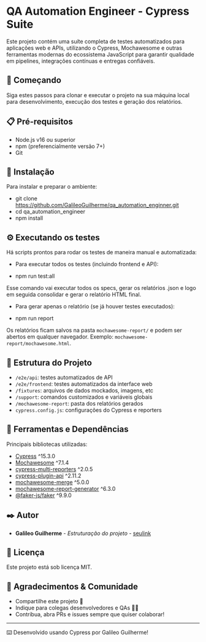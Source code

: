 # QA Automation Engineer - Cypress Suite

Este projeto contém uma suíte completa de testes automatizados para aplicações web e APIs, utilizando o Cypress, Mochawesome e outras ferramentas modernas do ecossistema JavaScript para garantir qualidade em pipelines, integrações contínuas e entregas confiáveis.

## 🚀 Começando

Siga estes passos para clonar e executar o projeto na sua máquina local para desenvolvimento, execução dos testes e geração dos relatórios.

## 📋 Pré-requisitos

- Node.js v16 ou superior
- npm (preferencialmente versão 7+)
- Git

## 🔧 Instalação

Para instalar e preparar o ambiente:

 - git clone https://github.com/GalileoGuilherme/qa_automation_enginner.git
 - cd qa_automation_engineer
 - npm install

## ⚙️ Executando os testes

Há scripts prontos para rodar os testes de maneira manual e automatizada:

- Para executar todos os testes (incluindo frontend e API):

 - npm run test:all


Esse comando vai executar todos os specs, gerar os relatórios .json e logo em seguida consolidar e gerar o relatório HTML final.

- Para gerar apenas o relatório (se já houver testes executados):

- npm run report


Os relatórios ficam salvos na pasta `mochawesome-report/` e podem ser abertos em qualquer navegador. Exemplo: `mochawesome-report/mochawesome.html`.

## 📂 Estrutura do Projeto

- `/e2e/api`: testes automatizados de API
- `/e2e/frontend`: testes automatizados da interface web
- `/fixtures`: arquivos de dados mockados, imagens, etc
- `/support`: comandos customizados e variáveis globais
- `/mochawesome-report`: pasta dos relatórios gerados
- `cypress.config.js`: configurações do Cypress e reporters

## 🧩 Ferramentas e Dependências

Principais bibliotecas utilizadas:

- [Cypress](https://www.cypress.io/) ^15.3.0
- [Mochawesome](https://www.npmjs.com/package/mochawesome) ^7.1.4
- [cypress-multi-reporters](https://www.npmjs.com/package/cypress-multi-reporters) ^2.0.5
- [cypress-plugin-api](https://www.npmjs.com/package/cypress-plugin-api) ^2.11.2
- [mochawesome-merge](https://www.npmjs.com/package/mochawesome-merge) ^5.0.0
- [mochawesome-report-generator](https://www.npmjs.com/package/mochawesome-report-generator) ^6.3.0
- [@faker-js/faker](https://www.npmjs.com/package/@faker-js/faker) ^9.9.0

## ✒️ Autor

- **Galileo Guilherme** - *Estruturação do projeto* - [seulink](https://github.com/GalileoGuilherme)

## 📄 Licença

Este projeto está sob licença MIT.

## 🎁 Agradecimentos & Comunidade

- Compartilhe este projeto 📢
- Indique para colegas desenvolvedores e QAs 🧑‍💻
- Contribua, abra PRs e issues sempre que quiser colaborar!

---

⌨️ Desenvolvido usando Cypress por Galileo Guilherme!
